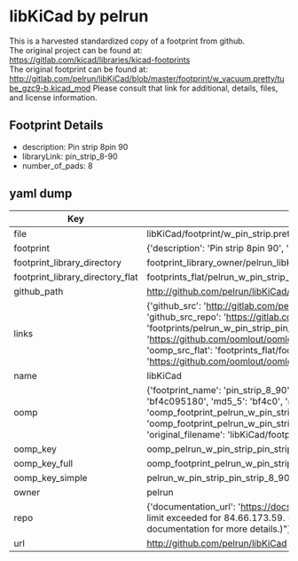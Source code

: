 # libKiCad by pelrun  
This is a harvested standardized copy of a footprint from github.  
The original project can be found at:  
https://gitlab.com/kicad/libraries/kicad-footprints  
The original footprint can be found at:
http://gitlab.com/pelrun/libKiCad/blob/master/footprint/w_vacuum.pretty/tube_gzc9-b.kicad_mod
Please consult that link for additional, details, files, and license information.  
## Footprint Details
* description: Pin strip 8pin 90  
* libraryLink: pin_strip_8-90  
* number_of_pads: 8  
## yaml dump  
| Key | Value |  
| --- | --- |  
| file | libKiCad/footprint/w_pin_strip.pretty/pin_strip_8-90.kicad_mod |  
| footprint | {'description': 'Pin strip 8pin 90', 'libraryLink': 'pin_strip_8-90', 'number_of_pads': 8} |  
| footprint_library_directory | footprint_library_owner/pelrun_libKiCad |  
| footprint_library_directory_flat | footprints_flat/pelrun_w_pin_strip_pin_strip_8_90/working |  
| github_path | http://github.com/pelrun/libKiCad/blob/master/footprint/w_pin_strip.pretty/pin_strip_8-90.kicad_mod |  
| links | {'github_src': 'http://gitlab.com/pelrun/libKiCad/blob/master/footprint/w_vacuum.pretty/tube_gzc9-b.kicad_mod', 'github_src_repo': 'https://gitlab.com/kicad/libraries/kicad-footprints', 'oomp_bot': 'footprints/pelrun_w_pin_strip_pin_strip_8_90/working', 'oomp_bot_github': 'https://github.com/oomlout/oomlout_oomp_footprint_bot/tree/main/footprints/pelrun_w_pin_strip_pin_strip_8_90/working', 'oomp_src_flat': 'footprints_flat/footprints_flat/pelrun_w_pin_strip_pin_strip_8_90/working', 'oomp_src_flat_github': 'https://github.com/oomlout/oomlout_oomp_footprint_src/tree/main/footprints_flat/pelrun_w_pin_strip_pin_strip_8_90/working'} |  
| name | libKiCad |  
| oomp | {'footprint_name': 'pin_strip_8_90', 'library_name': 'w_pin_strip', 'md5': 'bf4c095180eaf94c8029c7c486b03283', 'md5_10': 'bf4c095180', 'md5_5': 'bf4c0', 'md5_6': 'bf4c09', 'oomp_key': 'oomp_pelrun_w_pin_strip_pin_strip_8_90', 'oomp_key_extra': 'oomp_footprint_pelrun_w_pin_strip_pin_strip_8_90', 'oomp_key_full': 'oomp_footprint_pelrun_w_pin_strip_pin_strip_8_90_bf4c09', 'oomp_key_simple': 'pelrun_w_pin_strip_pin_strip_8_90', 'original_filename': 'libKiCad/footprint/w_pin_strip.pretty/pin_strip_8-90.kicad_mod', 'owner_name': 'pelrun'} |  
| oomp_key | oomp_pelrun_w_pin_strip_pin_strip_8_90 |  
| oomp_key_full | oomp_footprint_pelrun_w_pin_strip_pin_strip_8_90 |  
| oomp_key_simple | pelrun_w_pin_strip_pin_strip_8_90 |  
| owner | pelrun |  
| repo | {'documentation_url': 'https://docs.github.com/rest/overview/resources-in-the-rest-api#rate-limiting', 'message': "API rate limit exceeded for 84.66.173.59. (But here's the good news: Authenticated requests get a higher rate limit. Check out the documentation for more details.)"} |  
| url | http://github.com/pelrun/libKiCad |  


